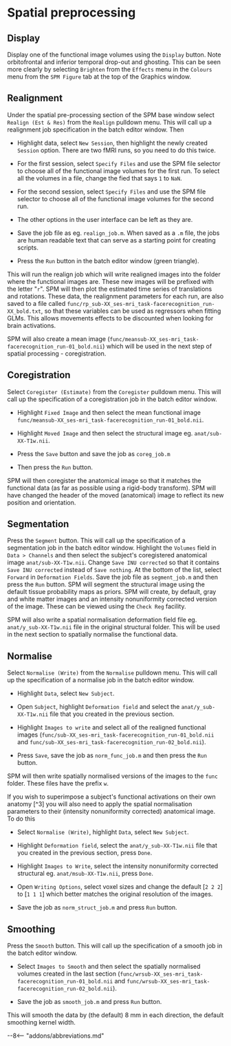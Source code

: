 # Spatial preprocessing

## Display

Display one of the functional image volumes using the `Display` button. Note
orbitofrontal and inferior temporal drop-out and ghosting. This can be
seen more clearly by selecting `Brighten` from the `Effects` menu in the
`Colours` menu from the `SPM Figure` tab at the top of the Graphics
window.


## Realignment

Under the spatial pre-processing section of the SPM base window select
`Realign (Est & Res)` from the
`Realign` pulldown menu. This will call up
a realignment job specification in the batch editor window. Then

- Highlight data, select `New Session`, then highlight the newly created
  `Session` option. There are two fMRI runs, so you need to do this twice.

- For the first session, select `Specify Files` and use the SPM file
  selector to choose all of the functional image volumes for the first run.
  To select all the volumes in a file, change the fied that says `1` to `NaN`.

- For the second session, select `Specify Files` and use the SPM file
  selector to choose all of the functional image volumes for the second run.

- The other options in the user interface can be left as they are.

- Save the job file as eg. `realign_job.m`. When saved as a `.m` file, the jobs are human readable text that can serve as a starting point for creating scripts.

- Press the `Run` button in the batch editor window (green triangle).

This will run the realign job which will write realigned images into the
folder where the functional images are. These new images will be
prefixed with the letter "`r`". SPM will then plot the estimated time
series of translations and rotations. These data, the realignment
parameters for each run, are also saved to a file called `func/rp_sub-XX_ses-mri_task-facerecognition_run-XX_bold.txt`, so
that these variables can be used as regressors when fitting GLMs. This
allows movements effects to be discounted when looking for brain
activations.

SPM will also create a mean image (`func/meansub-XX_ses-mri_task-facerecognition_run-01_bold.nii`)
which will be used in the next step of spatial processing -
coregistration.


## Coregistration

Select `Coregister (Estimate)` from the
`Coregister` pulldown menu. This will call up the specification of a
coregistration job in the batch editor window.

- Highlight `Fixed Image` and then select the mean functional image
  `func/meansub-XX_ses-mri_task-facerecognition_run-01_bold.nii`.

- Highlight `Moved Image` and then select the structural image eg.
  `anat/sub-XX-T1w.nii`.

- Press the `Save` button and save the job as `coreg_job.m`

- Then press the `Run` button.

SPM will then coregister the anatomical image so that it matches the
functional data (as far as possible using a rigid-body transform).
SPM will have changed the header of the moved (anatomical) image to reflect its new
position and orientation.


## Segmentation

Press the `Segment` button. This will call
up the specification of a segmentation job in the batch editor window.
Highlight the `Volumes` field in `Data > Channels` and then select the
subject's coregistered anatomical image `anat/sub-XX-T1w.nii`. Change
`Save INU corrected` so that it contains `Save INU corrected` instead
of `Save nothing`. At the bottom of the list, select `Forward` in
`Deformation Fields`. Save the job file as `segment_job.m` and then press
the `Run` button. SPM will segment the structural image using the
default tissue probability maps as priors. SPM will create, by default,
gray and white matter images and an intensity nonuniformity corrected version of the image.
These can be viewed using the `Check Reg` facility.

SPM will also write a spatial normalisation deformation field file eg.
`anat/y_sub-XX-T1w.nii` file in the original structural folder. This
will be used in the next section to spatially normalise the functional data.

## Normalise

Select `Normalise (Write)` from the
`Normalise` pulldown menu. This will call
up the specification of a normalise job in the batch editor window.

- Highlight `Data`, select `New Subject`.

- Open `Subject`, highlight `Deformation field` and select the
  `anat/y_sub-XX-T1w.nii` file that you created in the previous section.

- Highlight `Images to write` and select all of the 
  realigned functional images (`func/sub-XX_ses-mri_task-facerecognition_run-01_bold.nii` and `func/sub-XX_ses-mri_task-facerecognition_run-02_bold.nii`).

- Press `Save`, save the job as `norm_func_job.m` and then press the `Run`
  button.

SPM will then write spatially normalised versions of the images to the `func` folder.
These files have the prefix `w`.

If you wish to superimpose a subject's functional activations on their
own anatomy [^3] you will also need to apply the spatial normalisation
parameters to their (intensity nonuniformity corrected) anatomical image. To do this

- Select `Normalise (Write)`, highlight `Data`, select `New Subject`.

- Highlight `Deformation field`, select the `anat/y_sub-XX-T1w.nii` file
  that you created in the previous section, press `Done`.

- Highlight `Images to Write`, select the intensity nonuniformity corrected structural eg.
  `anat/msub-XX-T1w.nii`, press `Done`.

- Open `Writing Options`, select voxel sizes and change the default \[`2
  2 2`\] to \[`1 1 1`\] which better matches the original resolution of the
  images.

- Save the job as `norm_struct_job.m` and press `Run` button.

## Smoothing

Press the `Smooth` button. This will
call up the specification of a smooth job in the batch editor window.

- Select `Images to Smooth` and then select the spatially normalised
  volumes created in the last section (`func/wrsub-XX_ses-mri_task-facerecognition_run-01_bold.nii` and `func/wrsub-XX_ses-mri_task-facerecognition_run-02_bold.nii`).

- Save the job as `smooth_job.m` and press `Run` button.

This will smooth the data by (the default) 8 mm in each direction, the
default smoothing kernel width.

--8<-- "addons/abbreviations.md"
